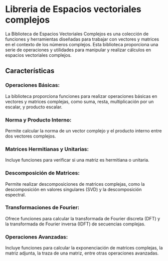# Libreria de Espacios vectoriales complejos 

La Biblioteca de Espacios Vectoriales Complejos es una colección de funciones y herramientas diseñadas para trabajar con vectores y matrices en el contexto de los números complejos. Esta biblioteca proporciona una serie de operaciones y utilidades para manipular y realizar cálculos en espacios vectoriales complejos.

## Características
### Operaciones Básicas: 
La biblioteca proporciona funciones para realizar operaciones básicas en vectores y matrices complejas, como suma, resta, multiplicación por un escalar, y producto escalar.

### Norma y Producto Interno: 
Permite calcular la norma de un vector complejo y el producto interno entre dos vectores complejos.

### Matrices Hermitianas y Unitarias: 
Incluye funciones para verificar si una matriz es hermitiana o unitaria.

### Descomposición de Matrices: 
Permite realizar descomposiciones de matrices complejas, como la descomposición en valores singulares (SVD) y la descomposición espectral.

### Transformaciones de Fourier: 
Ofrece funciones para calcular la transformada de Fourier discreta (DFT) y la transformada de Fourier inversa (IDFT) de secuencias complejas.

### Operaciones Avanzadas: 
Incluye funciones para calcular la exponenciación de matrices complejas, la matriz adjunta, la traza de una matriz, entre otras operaciones avanzadas.